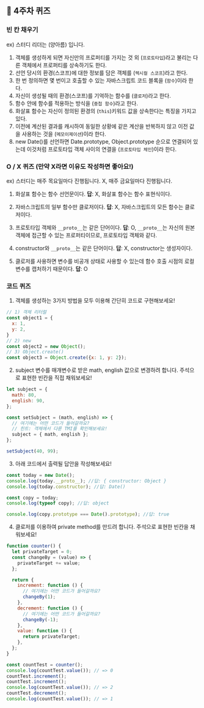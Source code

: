 ## 📝 4주차 퀴즈

### 빈 칸 채우기

ex) 스터디 리더는 (양아름) 입니다.

1. 객체를 생성하게 되면 자신만의 프로퍼티를 가지는 것 외 (`프로토타입`)라고 불리는 다른 객체에서 프로퍼티를 상속하기도 한다.
2. 선언 당시의 환경(스코프)에 대한 정보를 담은 객체를 (`렉시컬 스코프`)라고 한다.
3. 한 번 정의하면 몇 번이고 호출할 수 있는 자바스크립트 코드 블록을 (`함수`)이라 한다.
4. 자신이 생성될 때의 환경(스코프)를 기억하는 함수를 (`클로저`)라고 한다.
5. 함수 안에 함수를 적용하는 방식을 (`중첩 함수`)라고 한다.
6. 화살표 함수는 자신이 정의된 환경의 (`this`)키워드 값을 상속한다는 특징을 가지고 있다.
7. 이전에 계산된 결과를 캐시하여 동일한 상황에 같은 계산을 반복하지 않고 이전 값을 사용하는 것을 (`메모이제이션`)이라 한다.
8. new Date()를 선언하면 Date.prototype, Object.prototype 순으로 연결되어 있는데 이것처럼 프로토타입 객체 사이의 연결을 (`프로토타입 체인`)이라 한다.

### O / X 퀴즈 (만약 X라면 이유도 작성하면 좋아요!)

ex) 스터디는 매주 목요일마다 진행됩니다.
X, 매주 금요일마다 진행됩니다.

1. 화살표 함수는 함수 선언문이다.
   **답**: X, 화살표 함수는 함수 표현식이다.

2. 자바스크립트의 일부 함수만 클로저이다.
   **답**: X, 자바스크립트의 모든 함수는 클로저이다.

3. 프로토타입 객체와 `__proto__`는 같은 단어이다.
   **답**: O, `__proto__`는 자신의 원본 객체에 접근할 수 있는 프로퍼티이므로, 프로토타입 객체와 같다.

4. constructor와 `__proto__`는 같은 단어이다.
   **답**: X, constructor는 생성자이다.

5. 클로저를 사용하면 변수를 비공개 상태로 사용할 수 있는데 함수 호출 시점의 로컬 변수를 캡처하기 때문이다.
   **답**: O

### 코드 퀴즈

1. 객체를 생성하는 3가지 방법을 모두 이용해 간단히 코드로 구현해보세요!

```javascript
// 1) 객체 리터럴
const object1 = {
  x: 1,
  y: 2,
}
// 2) new
const object2 = new Object();
// 3) Object.create()
const object3 = Object.create({x: 1, y: 2});
```

2. subject 변수를 매개변수로 받은 math, english 값으로 변경하려 합니다. 주석으로 표현한 빈칸을 직접 채워보세요!

```javascript
let subject = {
  math: 80,
  english: 90,
};

const setSubject = (math, english) => {
  // 여기에는 어떤 코드가 들어갈까요?
  // 힌트: 객체에서 다룬 TMI를 확인해보세요!
  subject = { math, english };
};

setSubject(40, 99);
```

3. 아래 코드에서 출력될 답안을 작성해보세요!

```javascript
const today = new Date();
console.log(today.__proto__); //답: { constructor: Object }
console.log(today.constructor); //답: Date()

const copy = today;
console.log(typeof copy); //답: object

console.log(copy.prototype === Date().prototype); //답: true
```

4. 클로저를 이용하여 private method를 만드려 합니다. 주석으로 표현한 빈칸을 채워보세요!

```javascript
function counter() {
  let privateTarget = 0;
  const changeBy = (value) => {
    privateTarget += value;
  };

  return {
    increment: function () {
      // 여기에는 어떤 코드가 들어갈까요?
      changeBy(1);
    },
    decrement: function () {
      // 여기에는 어떤 코드가 들어갈까요?
      changeBy(-1);
    },
    value: function () {
      return privateTarget;
    },
  };
}

const countTest = counter();
console.log(countTest.value()); // => 0
countTest.increment();
countTest.increment();
console.log(countTest.value()); // => 2
countTest.decrement();
console.log(countTest.value()); // => 1
```
